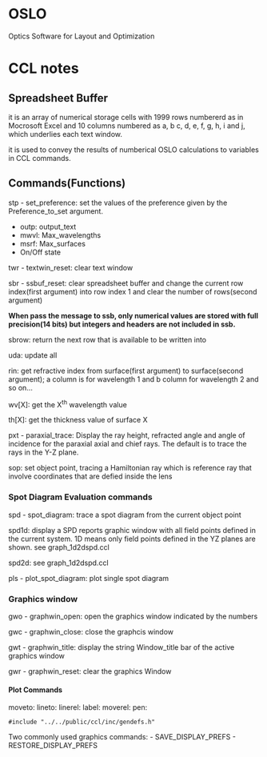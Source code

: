 # OSLO
Optics Software for Layout and Optimization


# CCL notes



## Spreadsheet Buffer

it is an array of numerical storage cells with 1999 rows numbererd as in Mocrosoft Excel and 10 columns numbered as a, b c, d, e, f, g, h, i and j, which underlies each text window.

it is used to convey the results of numberical OSLO calculations to variables in CCL commands.

## Commands(Functions)

stp - set_preference: set the values of the preference given by the Preference_to_set argument.

  * outp: output_text
  * mwvl: Max_wavelengths
  * msrf: Max_surfaces
  * On/Off state

twr - textwin_reset: clear text window

sbr - ssbuf_reset: clear spreadsheet buffer and change the current row index(first argument) into row index 1 and clear the number of rows(second argument)

**When pass the message to ssb, only numerical values are stored with full precision(14 bits) but integers and headers are not included in ssb.**

sbrow: return the next row that is available to be written into  

uda: update all

rin: get refractive index from surface(first argument) to surface(second argument); a column is for wavelength 1 and b column for wavelength 2 and so on...

wv[X]: get the X<sup>th</sup> wavelength value

th[X]: get the thickness value of surface X

pxt - paraxial_trace: Display the ray height, refracted angle and angle of incidence for the paraxial axial and chief rays. The default is to trace the rays in the Y-Z plane.

sop: set object point, tracing a Hamiltonian ray which is reference ray that involve coordinates that are defied inside the lens

### Spot Diagram Evaluation commands

spd - spot_diagram: trace a spot diagram from the current object point

spd1d: display a SPD reports graphic window with all field points defined in the current system. 1D means only field points defined in the YZ planes are shown. see graph_1d2dspd.ccl

spd2d: see graph_1d2dspd.ccl

pls - plot_spot_diagram: plot single spot diagram

### Graphics window

gwo - graphwin_open: open the graphics window indicated by the numbers

gwc - graphwin_close: close the graphcis window

gwt - graphwin_title: display the string Window_title bar of the active graphics window

gwr - graphwin_reset: clear the graphics Window

#### Plot Commands

moveto:
lineto:
linerel:
label:
moverel:
pen:

```
#include "../../public/ccl/inc/gendefs.h"
```

Two commonly used graphics commands:
          - SAVE_DISPLAY_PREFS
          - RESTORE_DISPLAY_PREFS
